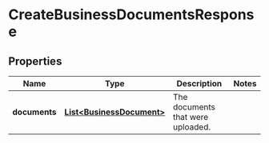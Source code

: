 

# CreateBusinessDocumentsResponse


## Properties

| Name | Type | Description | Notes |
|------------ | ------------- | ------------- | -------------|
|**documents** | [**List&lt;BusinessDocument&gt;**](BusinessDocument.md) | The documents that were uploaded. |  |



